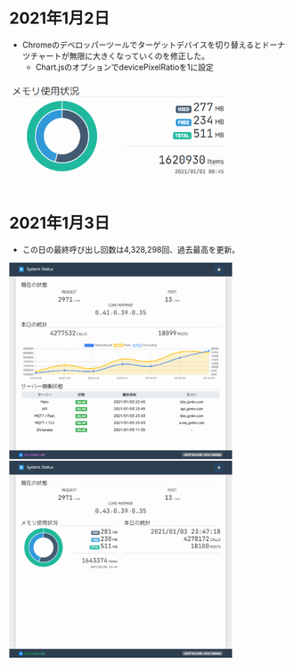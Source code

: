 # 2021年1月2日

- Chromeのデベロッパーツールでターゲットデバイスを切り替えるとドーナツチャートが無限に大きくなっていくのを修正した。
  - Chart.jsのオプションでdevicePixelRatioを1に設定

<img src="https://raw.githubusercontent.com/japankun/bbs.jpnkn.com/master/upload/images/2021-01-02%2000_48_59-status.png" width="400">


# 2021年1月3日

- この日の最終呼び出し回数は4,328,298回、過去最高を更新。
<img src="https://raw.githubusercontent.com/japankun/bbs.jpnkn.com/master/upload/images/2021-01-03-jo.jpnkn.com-01.png" width="400">
<img src="https://raw.githubusercontent.com/japankun/bbs.jpnkn.com/master/upload/images/2021-01-03-jo.jpnkn.com-02.png" width="400">
